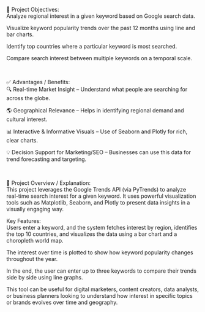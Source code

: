 <p>
🎯 Project Objectives:<br>
Analyze regional interest in a given keyword based on Google search data.<br>

Visualize keyword popularity trends over the past 12 months using line and bar charts.<br>

Identify top countries where a particular keyword is most searched.<br>

Compare search interest between multiple keywords on a temporal scale.<br>
</p>
<br>
<p>
✅ Advantages / Benefits:<br>
🔍 Real-time Market Insight – Understand what people are searching for across the globe.<br>

🌎 Geographical Relevance – Helps in identifying regional demand and cultural interest.<br>

📊 Interactive & Informative Visuals – Use of Seaborn and Plotly for rich, clear charts.<br>

💡 Decision Support for Marketing/SEO – Businesses can use this data for trend forecasting and targeting.<br></p>
<br>
<p>
📘 Project Overview / Explanation:<br>
This project leverages the Google Trends API (via PyTrends) to analyze real-time search interest for a given keyword. It uses powerful visualization tools such as Matplotlib, Seaborn, and Plotly to present data insights in a visually engaging way.<br>

Key Features:<br>
Users enter a keyword, and the system fetches interest by region, identifies the top 10 countries, and visualizes the data using a bar chart and a choropleth world map.<br>

The interest over time is plotted to show how keyword popularity changes throughout the year.<br>

In the end, the user can enter up to three keywords to compare their trends side by side using line graphs.<br>

This tool can be useful for digital marketers, content creators, data analysts, or business planners looking to understand how interest in specific topics or brands evolves over time and geography.<br></p>